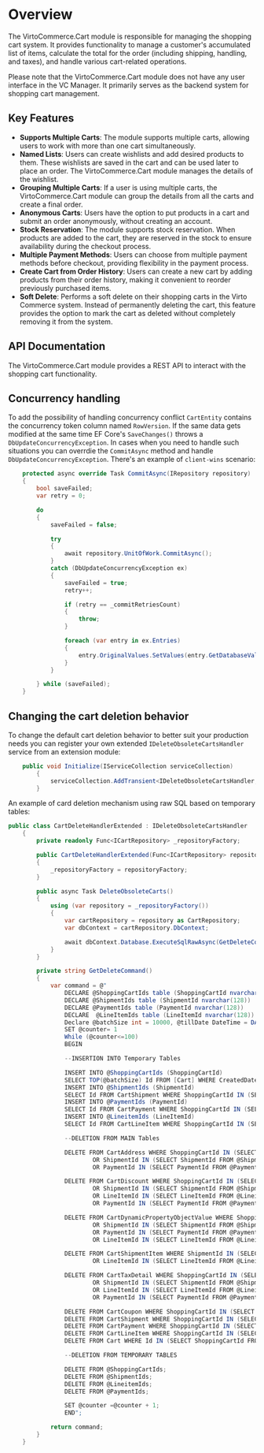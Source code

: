 # Overview

The VirtoCommerce.Cart module is responsible for managing the shopping cart system. It provides functionality to manage a customer's accumulated list of items, calculate the total for the order (including shipping, handling, and taxes), and handle various cart-related operations.

Please note that the VirtoCommerce.Cart module does not have any user interface in the VC Manager. It primarily serves as the backend system for shopping cart management.

## Key Features

* **Supports Multiple Carts**: The module supports multiple carts, allowing users to work with more than one cart simultaneously.
* **Named Lists**: Users can create wishlists and add desired products to them. These wishlists are saved in the cart and can be used later to place an order. The VirtoCommerce.Cart module manages the details of the wishlist.
* **Grouping Multiple Carts**: If a user is using multiple carts, the VirtoCommerce.Cart module can group the details from all the carts and create a final order.
* **Anonymous Carts**: Users have the option to put products in a cart and submit an order anonymously, without creating an account.
* **Stock Reservation**: The module supports stock reservation. When products are added to the cart, they are reserved in the stock to ensure availability during the checkout process.
* **Multiple Payment Methods**: Users can choose from multiple payment methods before checkout, providing flexibility in the payment process.
* **Create Cart from Order History**: Users can create a new cart by adding products from their order history, making it convenient to reorder previously purchased items.
* **Soft Delete**: Performs a soft delete on their shopping carts in the Virto Commerce system. Instead of permanently deleting the cart, this feature provides the option to mark the cart as deleted without completely removing it from the system.

## API Documentation

The VirtoCommerce.Cart module provides a REST API to interact with the shopping cart functionality.

## Concurrency handling

To add the possibility of handling concurrency conflict `CartEntity` contains the concurrency token column named `RowVersion`. If the same data gets modified at the same time EF Core's `SaveChanges()` throws a `DbUpdateConcurrencyException`. In cases when you need to handle such situations you can overrdie the `CommitAsync` method and handle `DbUpdateConcurrencyException`. There's an example of `client-wins` scenario:

```cs
    protected async override Task CommitAsync(IRepository repository)
    {
        bool saveFailed;
        var retry = 0;

        do
        {
            saveFailed = false;

            try
            {
                await repository.UnitOfWork.CommitAsync();
            }
            catch (DbUpdateConcurrencyException ex)
            {
                saveFailed = true;
                retry++;

                if (retry == _commitRetriesCount)
                {
                    throw;
                }

                foreach (var entry in ex.Entries)
                {
                    entry.OriginalValues.SetValues(entry.GetDatabaseValues());
                }
            }

        } while (saveFailed);
    }
```

## Changing the cart deletion behavior

To change the default cart deletion behavior to better suit your production needs you can register your own extended `IDeleteObsoleteCartsHandler` service from an extension module:

```cs
    public void Initialize(IServiceCollection serviceCollection)
        {
            serviceCollection.AddTransient<IDeleteObsoleteCartsHandler, CartDeleteHandlerExtended>();
        }
```

An example of card deletion mechanism using raw SQL based on temporary tables:

```cs
public class CartDeleteHandlerExtended : IDeleteObsoleteCartsHandler
    {
        private readonly Func<ICartRepository> _repositoryFactory;

        public CartDeleteHandlerExtended(Func<ICartRepository> repositoryFactory)
        {
            _repositoryFactory = repositoryFactory;
        }

        public async Task DeleteObsoleteCarts()
        {
            using (var repository = _repositoryFactory())
            {
                var cartRepository = repository as CartRepository;
                var dbContext = cartRepository.DbContext;

                await dbContext.Database.ExecuteSqlRawAsync(GetDeleteCommand());
            }
        }

        private string GetDeleteCommand()
        {
            var command = @"
                DECLARE @ShoppingCartIds table (ShoppingCartId nvarchar(128))
                DECLARE @ShipmentIds table (ShipmentId nvarchar(128))
                DECLARE @PaymentIds table (PaymentId nvarchar(128))
                DECLARE  @LineItemIds table (LineItemId nvarchar(128))
                Declare @batchSize int = 10000, @tillDate DateTime = DATEADD(MONTH,-6,GETDATE()), @counter int
                SET @counter= 1
                While (@counter<=100)
                BEGIN

                --INSERTION INTO Temporary Tables

                INSERT INTO @ShoppingCartIds (ShoppingCartId)
                SELECT TOP(@batchSize) Id FROM [Cart] WHERE CreatedDate<=@tillDate AND IsDeleted=1 ORDER BY CreatedDate asc;
                INSERT INTO @ShipmentIds (ShipmentId)
                SELECT Id FROM CartShipment WHERE ShoppingCartId IN (SELECT ShoppingCartId FROM @ShoppingCartIds);
                INSERT INTO @PaymentIds (PaymentId)
                SELECT Id FROM CartPayment WHERE ShoppingCartId IN (SELECT ShoppingCartId FROM @ShoppingCartIds);
                INSERT INTO @LineitemIds (LineItemId)
                SELECT Id FROM CartLineItem WHERE ShoppingCartId IN (SELECT ShoppingCartId FROM @ShoppingCartIds);

                --DELETION FROM MAIN Tables

                DELETE FROM CartAddress WHERE ShoppingCartId IN (SELECT ShoppingCartId FROM @ShoppingCartIds) 
                        OR ShipmentId IN (SELECT ShipmentId FROM @ShipmentIds)
                        OR PaymentId IN (SELECT PaymentId FROM @PaymentIds);

                DELETE FROM CartDiscount WHERE ShoppingCartId IN (SELECT ShoppingCartId FROM @ShoppingCartIds) 
                        OR ShipmentId IN (SELECT ShipmentId FROM @ShipmentIds) 
                        OR LineItemId IN (SELECT LineItemId FROM @LineitemIds) 
                        OR PaymentId IN (SELECT PaymentId FROM @PaymentIds);

                DELETE FROM CartDynamicPropertyObjectValue WHERE ShoppingCartId IN (SELECT ShoppingCartId FROM @ShoppingCartIds) 
                        OR ShipmentId IN (SELECT ShipmentId FROM @ShipmentIds) 
                        OR PaymentId IN (SELECT PaymentId FROM @PaymentIds)
                        OR LineItemId IN (SELECT LineItemId FROM @LineitemIds);

                DELETE FROM CartShipmentItem WHERE ShipmentId IN (SELECT ShipmentId FROM @ShipmentIds) 
                        OR LineItemId IN (SELECT LineItemId FROM @LineitemIds);

                DELETE FROM CartTaxDetail WHERE ShoppingCartId IN (SELECT ShoppingCartId FROM @ShoppingCartIds) 
                        OR ShipmentId IN (SELECT ShipmentId FROM @ShipmentIds) 
                        OR LineItemId IN (SELECT LineItemId FROM @LineitemIds) 
                        OR PaymentId IN (SELECT PaymentId FROM @PaymentIds);

                DELETE FROM CartCoupon WHERE ShoppingCartId IN (SELECT ShoppingCartId FROM @ShoppingCartIds);
                DELETE FROM CartShipment WHERE ShoppingCartId IN (SELECT ShoppingCartId FROM @ShoppingCartIds);
                DELETE FROM CartPayment WHERE ShoppingCartId IN (SELECT ShoppingCartId FROM @ShoppingCartIds);
                DELETE FROM CartLineItem WHERE ShoppingCartId IN (SELECT ShoppingCartId FROM @ShoppingCartIds);
                DELETE FROM Cart WHERE Id IN (SELECT ShoppingCartId FROM @ShoppingCartIds);

                --DELETION FROM TEMPORARY TABLES

                DELETE FROM @ShoppingCartIds;
                DELETE FROM @ShipmentIds;
                DELETE FROM @LineitemIds;
                DELETE FROM @PaymentIds;

                SET @counter =@counter + 1;
                END";

            return command;
        }
    }

```

